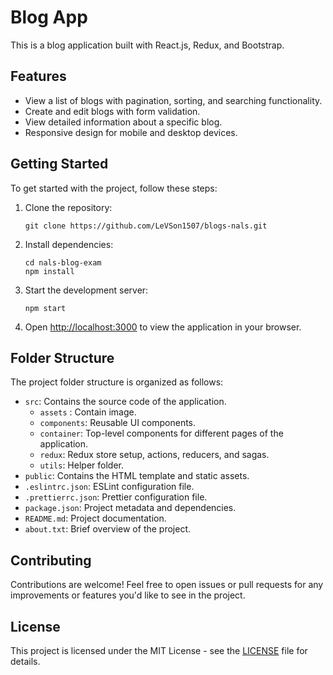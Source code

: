# Blog App

This is a blog application built with React.js, Redux, and Bootstrap.

## Features

- View a list of blogs with pagination, sorting, and searching functionality.
- Create and edit blogs with form validation.
- View detailed information about a specific blog.
- Responsive design for mobile and desktop devices.

## Getting Started

To get started with the project, follow these steps:

1. Clone the repository:

   ```
   git clone https://github.com/LeVSon1507/blogs-nals.git
   ```

2. Install dependencies:

   ```
   cd nals-blog-exam
   npm install
   ```

3. Start the development server:

   ```
   npm start
   ```

4. Open [http://localhost:3000](http://localhost:3000) to view the application in your browser.

## Folder Structure

The project folder structure is organized as follows:

- `src`: Contains the source code of the application.
  - `assets` : Contain image.
  - `components`: Reusable UI components.
  - `container`: Top-level components for different pages of the application.
  - `redux`: Redux store setup, actions, reducers, and sagas.
  - `utils`: Helper folder.
- `public`: Contains the HTML template and static assets.
- `.eslintrc.json`: ESLint configuration file.
- `.prettierrc.json`: Prettier configuration file.
- `package.json`: Project metadata and dependencies.
- `README.md`: Project documentation.
- `about.txt`: Brief overview of the project.

## Contributing

Contributions are welcome! Feel free to open issues or pull requests for any improvements or features you'd like to see in the project.

## License

This project is licensed under the MIT License - see the [LICENSE](LICENSE) file for details.
